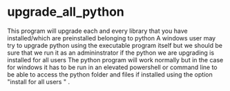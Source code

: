 # upgrade_all_python
This program will upgrade each and every library that you have installed/which are preinstalled belonging to python
A windows user may try to upgrade python using the executable program itself but we should be sure that we run it as an admininstrator if the python we are upgrading is installed for all users
The python program will work normally but in the case for windows it has to be run in an elevated powershell or command line to be able to access the python folder and files if installed using the option "install for all users " .

